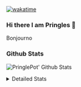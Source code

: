 [![wakatime](https://wakatime.com/badge/user/abd317df-612e-44b4-8787-15db7b574b2f.svg)](https://wakatime.com/@abd317df-612e-44b4-8787-15db7b574b2f)
### Hi there I am Pringles 👋

Bonjourno

### Github Stats
![PringlePot' Github Stats](https://github-readme-stats.vercel.app/api?username=PringlePot&show_icons=true&theme=dark&count_private=true)

<details>
  <summary>Detailed Stats</summary>
    
<!--START_SECTION:waka-->
![Code Time](http://img.shields.io/badge/Code%20Time-496%20hrs%2049%20mins-blue)

![Profile Views](http://img.shields.io/badge/Profile%20Views-2-blue)

![Lines of code](https://img.shields.io/badge/From%20Hello%20World%20I%27ve%20Written-110%20Thousand%20lines%20of%20code-blue)

**🐱 My GitHub Data** 

> 🏆 314 Contributions in the Year 2022
 > 
> 📦 91.0 kB Used in GitHub's Storage 
 > 
> 🚫 Not Opted to Hire
 > 
> 📜 10 Public Repositories 
 > 
> 🔑 12 Private Repositories  
 > 
**I'm an Early 🐤** 

```text
🌞 Morning    148 commits    ████░░░░░░░░░░░░░░░░░░░░░   16.67% 
🌆 Daytime    356 commits    ██████████░░░░░░░░░░░░░░░   40.09% 
🌃 Evening    384 commits    ██████████░░░░░░░░░░░░░░░   43.24% 
🌙 Night      0 commits      ░░░░░░░░░░░░░░░░░░░░░░░░░   0.0%

```
📅 **I'm Most Productive on Sunday** 

```text
Monday       178 commits    █████░░░░░░░░░░░░░░░░░░░░   20.05% 
Tuesday      74 commits     ██░░░░░░░░░░░░░░░░░░░░░░░   8.33% 
Wednesday    91 commits     ██░░░░░░░░░░░░░░░░░░░░░░░   10.25% 
Thursday     129 commits    ███░░░░░░░░░░░░░░░░░░░░░░   14.53% 
Friday       76 commits     ██░░░░░░░░░░░░░░░░░░░░░░░   8.56% 
Saturday     152 commits    ████░░░░░░░░░░░░░░░░░░░░░   17.12% 
Sunday       188 commits    █████░░░░░░░░░░░░░░░░░░░░   21.17%

```


📊 **This Week I Spent My Time On** 

```text
⌚︎ Time Zone: Europe/Amsterdam

💬 Programming Languages: 
TypeScript               1 hr 30 mins        ███████████░░░░░░░░░░░░░░   46.47% 
Other                    57 mins             ███████░░░░░░░░░░░░░░░░░░   29.36% 
JavaScript               16 mins             ██░░░░░░░░░░░░░░░░░░░░░░░   8.34% 
Markdown                 11 mins             █░░░░░░░░░░░░░░░░░░░░░░░░   5.87% 
Prisma                   7 mins              █░░░░░░░░░░░░░░░░░░░░░░░░   4.08%

🔥 Editors: 
WebStorm                 1 hr 59 mins        ███████████████░░░░░░░░░░   60.91% 
VS Code                  1 hr 16 mins        █████████░░░░░░░░░░░░░░░░   39.09%

🐱‍💻 Projects: 
lunar-lib                1 hr 43 mins        █████████████░░░░░░░░░░░░   52.96% 
prisma-test              1 hr 11 mins        █████████░░░░░░░░░░░░░░░░   36.57% 
out                      19 mins             ██░░░░░░░░░░░░░░░░░░░░░░░   10.07% 
Backend                  0 secs              ░░░░░░░░░░░░░░░░░░░░░░░░░   0.2% 
Unknown Project          0 secs              ░░░░░░░░░░░░░░░░░░░░░░░░░   0.2%

💻 Operating System: 
Windows                  3 hrs 15 mins       █████████████████████████   100.0%

```

**I Mostly Code in Java** 

```text
Java                     9 repos             ███████████░░░░░░░░░░░░░░   47.37% 
JavaScript               2 repos             ██░░░░░░░░░░░░░░░░░░░░░░░   10.53% 
TypeScript               2 repos             ██░░░░░░░░░░░░░░░░░░░░░░░   10.53% 
HTML                     2 repos             ██░░░░░░░░░░░░░░░░░░░░░░░   10.53% 
Python                   1 repo              █░░░░░░░░░░░░░░░░░░░░░░░░   5.26%

```


**Timeline**

![Chart not found](https://raw.githubusercontent.com/PringlePot/PringlePot/main/charts/bar_graph.png) 


 Last Updated on 08/05/2022 00:48:55 UTC
<!--END_SECTION:waka-->

</details>
